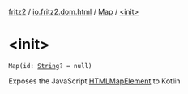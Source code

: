 [fritz2](../../index.md) / [io.fritz2.dom.html](../index.md) / [Map](index.md) / [&lt;init&gt;](./-init-.md)

# &lt;init&gt;

`Map(id: `[`String`](https://kotlinlang.org/api/latest/jvm/stdlib/kotlin/-string/index.html)`? = null)`

Exposes the JavaScript [HTMLMapElement](https://developer.mozilla.org/en/docs/Web/API/HTMLMapElement) to Kotlin

